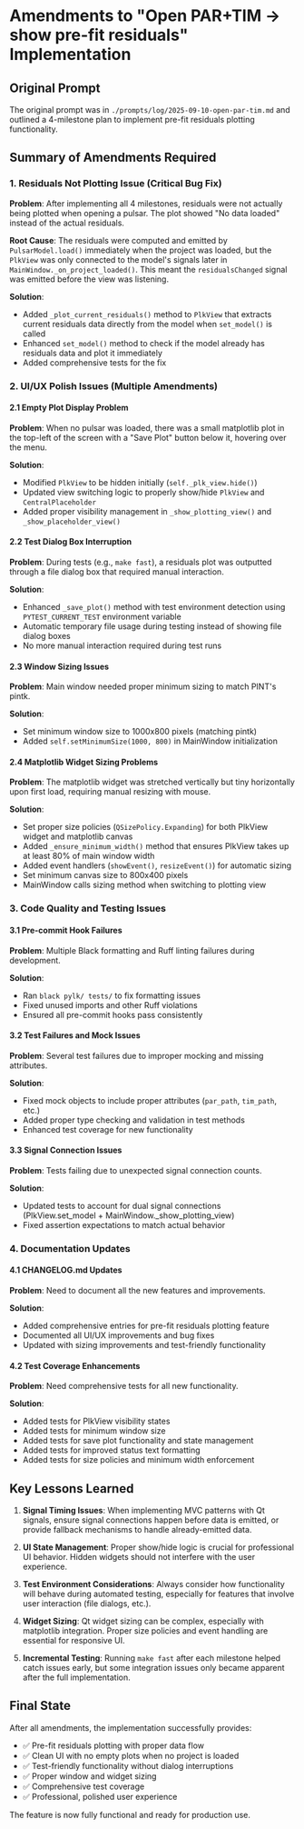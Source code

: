 # Amendments to "Open PAR+TIM → show pre-fit residuals" Implementation

## Original Prompt
The original prompt was in `./prompts/log/2025-09-10-open-par-tim.md` and outlined a 4-milestone plan to implement pre-fit residuals plotting functionality.

## Summary of Amendments Required

### 1. **Residuals Not Plotting Issue** (Critical Bug Fix)
**Problem**: After implementing all 4 milestones, residuals were not actually being plotted when opening a pulsar. The plot showed "No data loaded" instead of the actual residuals.

**Root Cause**: The residuals were computed and emitted by `PulsarModel.load()` immediately when the project was loaded, but the `PlkView` was only connected to the model's signals later in `MainWindow._on_project_loaded()`. This meant the `residualsChanged` signal was emitted before the view was listening.

**Solution**: 
- Added `_plot_current_residuals()` method to `PlkView` that extracts current residuals data directly from the model when `set_model()` is called
- Enhanced `set_model()` method to check if the model already has residuals data and plot it immediately
- Added comprehensive tests for the fix

### 2. **UI/UX Polish Issues** (Multiple Amendments)

#### 2.1 **Empty Plot Display Problem**
**Problem**: When no pulsar was loaded, there was a small matplotlib plot in the top-left of the screen with a "Save Plot" button below it, hovering over the menu.

**Solution**:
- Modified `PlkView` to be hidden initially (`self._plk_view.hide()`)
- Updated view switching logic to properly show/hide `PlkView` and `CentralPlaceholder`
- Added proper visibility management in `_show_plotting_view()` and `_show_placeholder_view()`

#### 2.2 **Test Dialog Box Interruption**
**Problem**: During tests (e.g., `make fast`), a residuals plot was outputted through a file dialog box that required manual interaction.

**Solution**:
- Enhanced `_save_plot()` method with test environment detection using `PYTEST_CURRENT_TEST` environment variable
- Automatic temporary file usage during testing instead of showing file dialog boxes
- No more manual interaction required during test runs

#### 2.3 **Window Sizing Issues**
**Problem**: Main window needed proper minimum sizing to match PINT's pintk.

**Solution**:
- Set minimum window size to 1000x800 pixels (matching pintk)
- Added `self.setMinimumSize(1000, 800)` in MainWindow initialization

#### 2.4 **Matplotlib Widget Sizing Problems**
**Problem**: The matplotlib widget was stretched vertically but tiny horizontally upon first load, requiring manual resizing with mouse.

**Solution**:
- Set proper size policies (`QSizePolicy.Expanding`) for both PlkView widget and matplotlib canvas
- Added `_ensure_minimum_width()` method that ensures PlkView takes up at least 80% of main window width
- Added event handlers (`showEvent()`, `resizeEvent()`) for automatic sizing
- Set minimum canvas size to 800x400 pixels
- MainWindow calls sizing method when switching to plotting view

### 3. **Code Quality and Testing Issues**

#### 3.1 **Pre-commit Hook Failures**
**Problem**: Multiple Black formatting and Ruff linting failures during development.

**Solution**:
- Ran `black pylk/ tests/` to fix formatting issues
- Fixed unused imports and other Ruff violations
- Ensured all pre-commit hooks pass consistently

#### 3.2 **Test Failures and Mock Issues**
**Problem**: Several test failures due to improper mocking and missing attributes.

**Solution**:
- Fixed mock objects to include proper attributes (`par_path`, `tim_path`, etc.)
- Added proper type checking and validation in test methods
- Enhanced test coverage for new functionality

#### 3.3 **Signal Connection Issues**
**Problem**: Tests failing due to unexpected signal connection counts.

**Solution**:
- Updated tests to account for dual signal connections (PlkView.set_model + MainWindow._show_plotting_view)
- Fixed assertion expectations to match actual behavior

### 4. **Documentation Updates**

#### 4.1 **CHANGELOG.md Updates**
**Problem**: Need to document all the new features and improvements.

**Solution**:
- Added comprehensive entries for pre-fit residuals plotting feature
- Documented all UI/UX improvements and bug fixes
- Updated with sizing improvements and test-friendly functionality

#### 4.2 **Test Coverage Enhancements**
**Problem**: Need comprehensive tests for all new functionality.

**Solution**:
- Added tests for PlkView visibility states
- Added tests for minimum window size
- Added tests for save plot functionality and state management
- Added tests for improved status text formatting
- Added tests for size policies and minimum width enforcement

## Key Lessons Learned

1. **Signal Timing Issues**: When implementing MVC patterns with Qt signals, ensure signal connections happen before data is emitted, or provide fallback mechanisms to handle already-emitted data.

2. **UI State Management**: Proper show/hide logic is crucial for professional UI behavior. Hidden widgets should not interfere with the user experience.

3. **Test Environment Considerations**: Always consider how functionality will behave during automated testing, especially for features that involve user interaction (file dialogs, etc.).

4. **Widget Sizing**: Qt widget sizing can be complex, especially with matplotlib integration. Proper size policies and event handling are essential for responsive UI.

5. **Incremental Testing**: Running `make fast` after each milestone helped catch issues early, but some integration issues only became apparent after the full implementation.

## Final State

After all amendments, the implementation successfully provides:
- ✅ Pre-fit residuals plotting with proper data flow
- ✅ Clean UI with no empty plots when no project is loaded
- ✅ Test-friendly functionality without dialog interruptions
- ✅ Proper window and widget sizing
- ✅ Comprehensive test coverage
- ✅ Professional, polished user experience

The feature is now fully functional and ready for production use.
